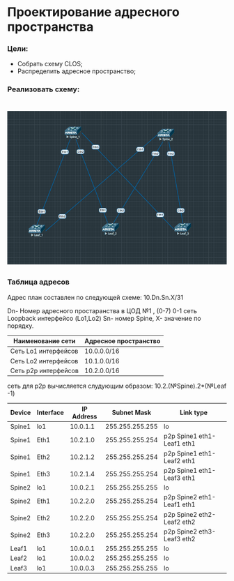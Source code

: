 # Проектирование адресного пространства

### Цели:
- Собрать схему CLOS;
- Распределить адресное пространство;

### Реализовать схему:

![Схема сети ](lab1.png)
=
### Таблица адресов 
Адрес план составлен по следующей схеме:
10.Dn.Sn.X/31

Dn- Номер адресного простаранства в ЦОД №1 , (0-7)
0-1 сеть Loopback интерфейсо (Lo1,Lo2)
Sn- номер Spine,
X- значение по порядку.

|Наименование сети|Адресное пространство
|---|---|
Сеть Lo1 интерфейсов|10.0.0.0/16
Сеть Lo2 интерфейсов|10.1.0.0/16
Сеть p2p интерфейсов|10.2.0.0/16

сеть для p2p вычисляется слудующим образом:
10.2.(№Spine).2*(№Leaf -1)

|Device|Interface|IP Address|Subnet Mask|Link type
|---|---|---|---|---|
Spine1|lo1|10.0.1.1|255.255.255.255|lo
Spine1 |Eth1|10.2.1.0|255.255.255.254|p2p Spine1 eth1- Leaf1 eth1
Spine1 |Eth2|10.2.1.2|255.255.255.254|p2p Spine1 eth1- Leaf2 eth1
Spine1 |Eth3|10.2.1.4|255.255.255.254|p2p Spine1 eth1- Leaf3 eth1
Spine2 |lo1|10.0.2.1|255.255.255.255|lo
Spine2 |Eth1|10.2.2.0|255.255.255.254|p2p Spine2 eth1- Leaf1 eth1
Spine2 |Eth2|10.2.2.0|255.255.255.254|p2p Spine2 eth2- Leaf2 eth2
Spine2 |Eth3|10.2.2.0|255.255.255.254|p2p Spine2 eth3- Leaf3 eth2
Leaf1 |lo1|10.0.0.1|255.255.255.255|lo
Leaf2 |lo1|10.0.0.2|255.255.255.255|lo
Leaf3 |lo1|10.0.0.3|255.255.255.255|lo

